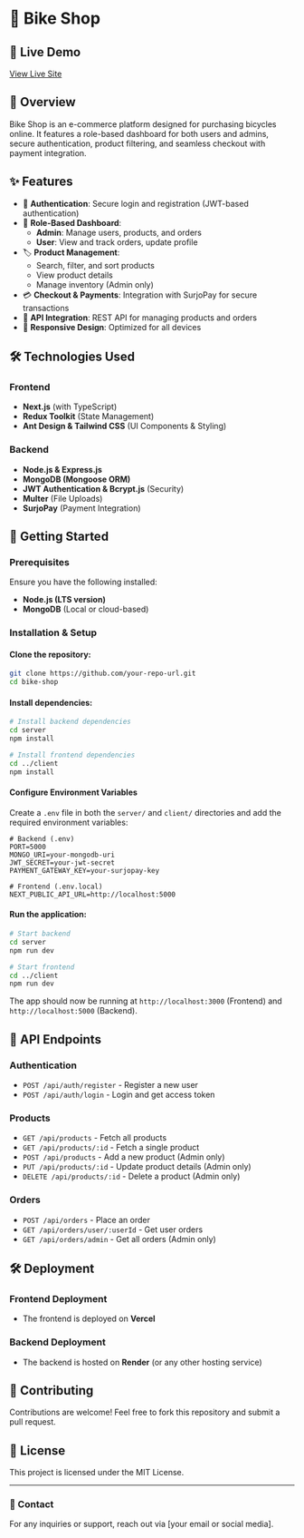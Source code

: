 # 🚴 Bike Shop

## 🛒 Live Demo
[View Live Site](https://your-live-site-url.com)

## 📌 Overview
Bike Shop is an e-commerce platform designed for purchasing bicycles online. It features a role-based dashboard for both users and admins, secure authentication, product filtering, and seamless checkout with payment integration.

## ✨ Features
- 🔐 **Authentication**: Secure login and registration (JWT-based authentication)
- 👤 **Role-Based Dashboard**:
  - **Admin**: Manage users, products, and orders
  - **User**: View and track orders, update profile
- 🏷️ **Product Management**:
  - Search, filter, and sort products
  - View product details
  - Manage inventory (Admin only)
- 💳 **Checkout & Payments**: Integration with SurjoPay for secure transactions
- 🔄 **API Integration**: REST API for managing products and orders
- 📱 **Responsive Design**: Optimized for all devices

## 🛠️ Technologies Used
### **Frontend**
- **Next.js** (with TypeScript)
- **Redux Toolkit** (State Management)
- **Ant Design & Tailwind CSS** (UI Components & Styling)

### **Backend**
- **Node.js & Express.js**
- **MongoDB (Mongoose ORM)**
- **JWT Authentication & Bcrypt.js** (Security)
- **Multer** (File Uploads)
- **SurjoPay** (Payment Integration)

## 🚀 Getting Started
### **Prerequisites**
Ensure you have the following installed:
- **Node.js (LTS version)**
- **MongoDB** (Local or cloud-based)

### **Installation & Setup**
#### Clone the repository:
```sh
git clone https://github.com/your-repo-url.git
cd bike-shop
```
#### Install dependencies:
```sh
# Install backend dependencies
cd server
npm install

# Install frontend dependencies
cd ../client
npm install
```
#### Configure Environment Variables
Create a `.env` file in both the `server/` and `client/` directories and add the required environment variables:
```env
# Backend (.env)
PORT=5000
MONGO_URI=your-mongodb-uri
JWT_SECRET=your-jwt-secret
PAYMENT_GATEWAY_KEY=your-surjopay-key

# Frontend (.env.local)
NEXT_PUBLIC_API_URL=http://localhost:5000
```
#### Run the application:
```sh
# Start backend
cd server
npm run dev

# Start frontend
cd ../client
npm run dev
```
The app should now be running at `http://localhost:3000` (Frontend) and `http://localhost:5000` (Backend).

## 📜 API Endpoints
### **Authentication**
- `POST /api/auth/register` - Register a new user
- `POST /api/auth/login` - Login and get access token

### **Products**
- `GET /api/products` - Fetch all products
- `GET /api/products/:id` - Fetch a single product
- `POST /api/products` - Add a new product (Admin only)
- `PUT /api/products/:id` - Update product details (Admin only)
- `DELETE /api/products/:id` - Delete a product (Admin only)

### **Orders**
- `POST /api/orders` - Place an order
- `GET /api/orders/user/:userId` - Get user orders
- `GET /api/orders/admin` - Get all orders (Admin only)

## 🛠 Deployment
### **Frontend Deployment**
- The frontend is deployed on **Vercel**

### **Backend Deployment**
- The backend is hosted on **Render** (or any other hosting service)

## 🤝 Contributing
Contributions are welcome! Feel free to fork this repository and submit a pull request.

## 📜 License
This project is licensed under the MIT License.

---
### 📧 Contact
For any inquiries or support, reach out via [your email or social media].

